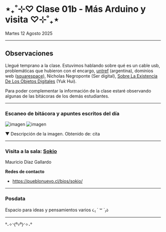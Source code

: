 # ⋆₊˚⊹♡ Clase 01b - Más Arduino y visita ♡⊹˚₊⋆

Martes 12 Agosto 2025

***

## Observaciones

Llegué temprano a la clase. Estuvimos hablando sobre qué es un cable usb, problemáticas que hubieron con el encargo, [untref](https://untref.edu.ar/) (argentina), dominios web ([squarespace](https://domains.squarespace.com/?_gl=1*738hd0*_up*MQ..*_gs*MQ..&gclid=Cj0KCQjwzOvEBhDVARIsADHfJJTEeJeN1TUNGCQxNz5-yvEQEs0rlOaKYU0JzthbDLx4wCnfbLYaDycaAgLrEALw_wcB&gclsrc=aw.ds&gbraid=0AAAAADxS_FJc4H4HTS-bmCfMnLfT0mUS-)), Nicholas Negroponte (Ser digital), [Sobre La Existencia De Los Objetos Digitales](https://www.buscalibre.cl/libro-sobre-la-existencia-de-los-objetos-digitales/9788412703405/p/55760017) (Yuk Hui).

Para poder complementar la información de la clase estaré observando algunas de las bitácoras de los demás estudiantes.

***

### Escaneo de bitácora y apuntes escritos del día

![imagen](./archivos/.)
![imagen](./archivos/.)

▼ Descripción de la imagen. Obtenido de: cita



***

### Visita a la sala: [Sokio](https://sokio.studio/)

Mauricio Díaz Gallardo

**Redes de contacto**

- https://pueblonuevo.cl/bios/sokio/

***

### Posdata

Espacio para ideas y pensamientos varios ૮₍ ´ ꒳ `₎ა

***

°˖✧◝(⁰▿⁰)◜✧˖°
